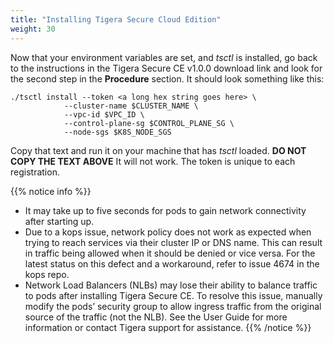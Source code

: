 ```yaml
---
title: "Installing Tigera Secure Cloud Edition"
weight: 30
---
```

Now that your environment variables are set, and _tsctl_ is installed, go back to the instructions in the Tigera Secure CE v1.0.0 download link and look for the second step in the **Procedure** section.  It should look something like this:
```
./tsctl install --token <a long hex string goes here> \
            --cluster-name $CLUSTER_NAME \
            --vpc-id $VPC_ID \
            --control-plane-sg $CONTROL_PLANE_SG \
            --node-sgs $K8S_NODE_SGS
```
Copy that text and run it on your machine that has _tsctl_ loaded.  **DO NOT COPY THE TEXT ABOVE** It will not work.  The token is unique to each registration.

{{% notice info %}}
- It may take up to five seconds for pods to gain network connectivity after starting up.
- Due to a kops issue, network policy does not work as expected when trying to reach services via their cluster IP or DNS name. This can result in traffic being allowed when it should be denied or vice versa. For the latest status on this defect and a workaround, refer to issue 4674 in the kops repo.
- Network Load Balancers (NLBs) may lose their ability to balance traffic to pods after installing Tigera Secure CE. To resolve this issue, manually modify the pods’ security group to allow ingress traffic from the original source of the traffic (not the NLB). See the User Guide for more information or contact Tigera support for assistance.
{{% /notice %}}

